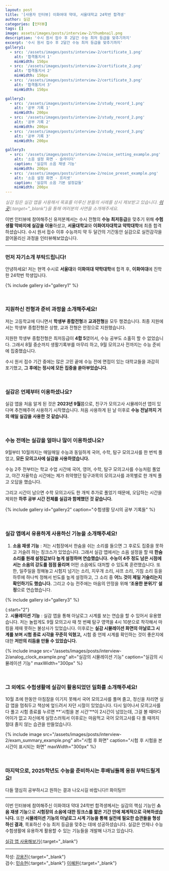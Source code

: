 ```yaml
---
layout: post
title: '[사용자 인터뷰] 이화여대 약대, 서울대학교 24학번 합격생'
author: 실감
categories: [인터뷰]
tags: []
image: assets/images/posts/interview-2/thumbnail.png
description: '수시 원서 접수 후 2달간 수능 최저 등급을 맞추기까지'
excerpt: '수시 원서 접수 후 2달간 수능 최저 등급을 맞추기까지'
gallery1:
  - src: '/assets/images/posts/interview-2/certificate_1.png'
    alt: '합격통지서 1'
    minWidth: 150px
  - src: '/assets/images/posts/interview-2/certificate_2.png'
    alt: '합격통지서 2'
    minWidth: 150px
  - src: '/assets/images/posts/interview-2/certificate_3.png'
    alt: '합격통지서 3'
    minWidth: 150px

gallery2:
  - src: '/assets/images/posts/interview-2/study_record_1.png'
    alt: '공부 기록 1'
    minWidth: 200px
  - src: '/assets/images/posts/interview-2/study_record_2.png'
    alt: '공부 기록 2'
    minWidth: 200px
  - src: '/assets/images/posts/interview-2/study_record_3.png'
    alt: '공부 기록 3'
    minWidth: 200px

gallery3:
  - src: '/assets/images/posts/interview-2/noise_setting_example.png'
    alt: '소음 설정 화면 - 슬라이더'
    caption: '실감의 소음 재생 기능'
    minWidth: 200px
  - src: '/assets/images/posts/interview-2/noise_preset_example.png'
    alt: '소음 설정 화면 - 프리셋'
    caption: '실감의 소음 기본 설정값들'
    minWidth: 200px
---
```


<span style="color:gray">_실감 팀은 실감 앱을 사용해서 목표를 이루신 분들의 사례를 상시 제보받고 있습니다. [이곳](https://forms.gle/foGQ2DYA8CPqvcMV6){:target="\_blank"}을 통해 여러분의 사연을 소개해주세요._</span>

이번 인터뷰에 참여해주신 유저분께서는 수시 전형의 **수능 최저등급**을 맞추기 위해 **수험생활 막바지에 실감을 이용**하셨고, **서울대학교**와 **이화여자대학교 약학대학**에 최종 합격하셨습니다. 수시 원서 접수 이후 수능까지 약 두 달간의 기간동안 실감으로 실전감각을 끌어올리신 과정을 인터뷰해보았습니다.

---

### 먼저 자기소개 부탁드립니다!

안녕하세요! 저는 현역 수시로 **서울대**와 **이화여대 약학대학**에 합격 후, **이화여대**에 진학한 24학번 학생입니다.

{% include gallery id="gallery1" %}

<br>

### 지원하신 전형과 준비 과정을 소개해주세요!

저는 고등학교에 다니면서 **학생부 종합전형**과 **교과전형**을 모두 챙겼습니다. 최종 지원에서는 학생부 종합전형은 상향, 교과 전형은 안정으로 지원했습니다.

지원한 학생부 종합전형은 최저등급이 **4합 5**였어서, 수능 공부도 소홀히 할 수 없었습니다. 그래서 8월 중순까지 생활기록부를 마무리 하고, 9월 모의고사 전까지는 수능 준비에 집중했습니다.

수시 원서 접수 기간 중에는 많은 고민 끝에 수능 전에 면접이 있는 대학교들을 과감히 포기했고, **그 후에는 정시에 모든 집중을 쏟아부었습니다.**

<br>

### 실감은 언제부터 이용하셨나요?

실감 앱을 처음 알게 된 것은 **2023년 9월**쯤으로, 친구가 모의고사 시뮬레이션 앱이 있다며 추천해주어 사용하기 시작했습니다. 처음 사용하게 된 날 이후로 **수능 전날까지 거의 매일 실감을 사용한 것 같습니다.**

<br>

### 수능 전에는 실감을 얼마나 많이 이용하셨나요?

9월부터 10월까지는 매일매일 수능과 동일하게 국어, 수학, 탐구 모의고사를 한 번씩 풀었고, **모든 모의고사에 실감을 사용하였습니다.**

수능 2주 전부터는 학교 수업 시간에 국어, 영어, 수학, 탐구 모의고사를 수능처럼 풀었고, 야간 자율학습 시간에는 제가 취약했던 탐구과목의 모의고사를 과목별로 한 개씩 풀고 오답을 했습니다.

그리고 시간이 남으면 수학 모의고사도 한 개씩 추가로 풀었기 때문에, 오답하는 시간을 제외한 **하루 공부 시간 전체를 실감과 함께했던 것 같습니다.**

{% include gallery id="gallery2" caption="수험생활 당시의 공부 기록들" %}

<br>

### 실감 앱에서 유용하게 사용하신 기능을 소개해주세요!

1. **소음 재생 기능** : 저는 시험장에서 한숨을 쉬는 소리를 들으면 그 후로도 집중을 못하고 거슬려 하는 징크스가 있었습니다. 그래서 실감 앱에서는 소음 설정을 할 때 **한숨 소리를 원래 설정값보다 높게 설정하며 연습했습니다.** **수능이 4주 정도 남은 시점에서는 소음의 강도를 점점 올리며** 어떤 소음에도 대처할 수 있도록 훈련했습니다.
   또한, 일주일을 정해놓고 시험지 넘기는 소리, 지우개 소리, 샤프 소리, 기침 소리 등을 하루에 하나씩 정해서 빈도를 높게 설정하고, 그 소리 중 **어느 것이 제일 거슬리는지 확인하기도 했습니다.**
   그리고 수능 전주에는 마음의 안정을 위해 **‘조용한 분위기’ 설정**으로 연습했습니다.

{% include gallery id="gallery3" %}

{:start="2"}  
2. **시뮬레이션 기능** : 실감 앱을 통해 아날로그 시계를 보는 연습을 할 수 있어서 유용했습니다.
저는 놀랍게도 9월 모의고사 때 첫 번째 탐구 영역을 4시 10분으로 착각해서 마킹을 제때 못하는 불상사가 있었습니다. 이후로는 **실감 시뮬레이션 화면의 아날로그 시계를 보며 시험 종료 시각을 꾸준히 익혔고,** 시험 중 언제 시계를 확인하는 것이 좋은지에 대한 **저만의 리듬을 만들 수 있었습니다.**

{% include image src="/assets/images/posts/interview-2/analog_clock_example.png" alt="실감의 시뮬레이션 기능" caption="실감의 시뮬레이션 기능" maxWidth="300px" %}

<br>

### 그 외에도 수험생활에 실감이 활용되었던 일화를 소개해주세요!

10월 초에 한동안 아침잠을 이기지 못해서 국어 모의고사를 풀며 졸고, 정신을 차리면 실감 앱을 멈춰두고 책상에 엎드려서 자던 시절이 있었습니다. 다시 일어나서 모의고사를 다 풀고 시험 종료를 누르면 **'시험을 본 시간'**이 2시간이 넘었는데, 그걸 볼 때마다 어이가 없고 자신에게 실망스러워서 이후로는 마음먹고 국어 모의고사를 다 풀 때까지 절대 졸지 않는 습관을 만들었습니다.

{% include image src="/assets/images/posts/interview-2/exam_summary_example.png" alt="시험 후 화면" caption="시험 후 시험을 본 시간이 표시되는 화면" maxWidth="300px" %}

<br>

### 마지막으로, 2025학년도 수능을 준비하시는 후배님들께 응원 부탁드릴게요!

다들 열심히 공부하시고 원하는 결과 나오시길 바랍니다!! 화이팅!!!

---

이번 인터뷰에 참여해주신 이화여대 약대 24학번 합격생께서는 실감의 핵심 기능인 **소음 재생 기능**으로 **시험장의 소음에 대한 징크스를 짧은 기간 안에 체계적으로 극복하셨습니다.** 또한 **시뮬레이션 기능의 아날로그 시계 기능을 통해 실전에 필요한 습관들을 형성하신 결과**, 목표하신 수능 최저 등급을 맞추는 데에 성공하셨습니다. 실감은 언제나 수능 수험생활에 유용하게 활용할 수 있는 기능들을 개발해 나가고 있습니다.

[실감 앱 사용해보기](http://silgam.app/download){:target="\_blank"}

---

작성: [강용진](https://www.instagram.com/self_educator){:target="\_blank"}  
검수: [민승현](https://www.linkedin.com/in/seunghyunmin/){:target="\_blank"} [이혜원](https://www.instagram.com/hyermione_hyeranger/){:target="\_blank"}
